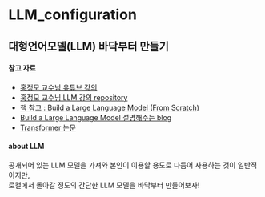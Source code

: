 # LLM_configuration

## 대형언어모델(LLM) 바닥부터 만들기

#### 참고 자료
- [홍정모 교수님 유튜브 강의](https://youtu.be/osv2csoHVAo)
- [홍정모 교수님 LLM 강의 repository](https://github.com/HongLabInc/HongLabLLM)
- [책 참고 : Build a Large Language Model (From Scratch)](https://github.com/rasbt/LLMs-from-scratch)
- [Build a Large Language Model 설명해주는 blog](https://wikidocs.net/book/15693)
- [Transformer 논문](https://arxiv.org/abs/1706.03762)

#### about LLM
공개되어 있는 LLM 모델을 가져와 본인이 이용할 용도로 다듬어 사용하는 것이 일반적이지만,   
로컬에서 돌아갈 정도의 간단한 LLM 모델을 바닥부터 만들어보자!   